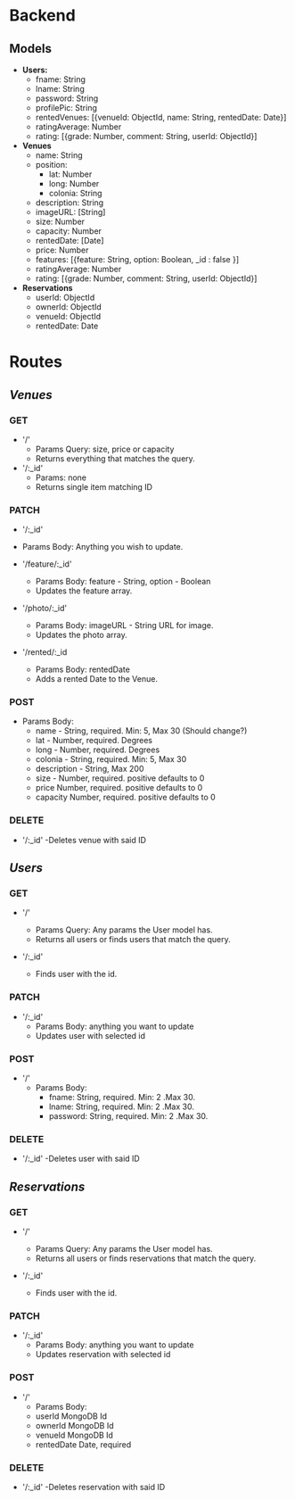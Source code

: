 # Backend

## Models
  * **Users:**
    * fname: String
    * lname: String
    * password: String
    * profilePic: String
    * rentedVenues: [{venueId: ObjectId, name: String, rentedDate: Date}]
    * ratingAverage: Number
    * rating: [{grade: Number, comment: String, userId: ObjectId}]
  * **Venues**
    * name: String
    * position:
      * lat: Number
      * long: Number
      * colonia: String
    * description: String
    * imageURL: [String]
    * size: Number
    * capacity: Number
    * rentedDate: [Date]
    * price: Number
    * features: [{feature: String, option: Boolean, _id : false }]
    * ratingAverage: Number
    * rating: [{grade: Number, comment: String, userId: ObjectId}]
  * **Reservations**
    * userId: ObjectId
    * ownerId: ObjectId
    * venueId: ObjectId
    * rentedDate: Date

# Routes

## *Venues*

### GET
* '/'
  * Params Query: size, price or capacity
  * Returns everything that matches the query.
* '/:_id'
  * Params: none
  * Returns single item matching ID

### PATCH
* '/:_id'
 * Params Body: Anything you wish to update.
* '/feature/:_id'
  * Params Body: feature - String, option - Boolean
  * Updates the feature array.

* '/photo/:_id'
  * Params Body: imageURL - String URL for image.
  * Updates the photo array.

* '/rented/:_id
  * Params Body: rentedDate
  * Adds a rented Date to the Venue.

### POST
  * Params Body:
      - name - String, required. Min: 5, Max 30 (Should change?)
      - lat - Number, required. Degrees
      - long - Number, required. Degrees
      - colonia - String, required. Min: 5, Max 30
      - description - String, Max 200
      - size - Number, required. positive defaults to 0
      - price Number, required. positive defaults to 0
      - capacity Number, required. positive defaults to 0

### DELETE
  *  '/:_id'
    -Deletes venue with said ID

## *Users*
### GET
  * '/'
    - Params Query: Any params the User model has.
    - Returns all users or finds users that match the query.

  * '/:_id'
    - Finds user with the id.
### PATCH
  * '/:_id'
    * Params Body: anything you want to update
    * Updates user with selected id

### POST
  * '/'
    * Params Body:
      * fname: String, required. Min: 2 .Max 30.
      * lname: String, required. Min: 2 .Max 30.
      * password: String, required. Min: 2 .Max 30.
### DELETE
  *  '/:_id'
    -Deletes user with said ID


## *Reservations*
  
### GET
  * '/'
    - Params Query: Any params the User model has.
    - Returns all users or finds reservations that match the query.

  * '/:_id'
    - Finds user with the id.

### PATCH
  * '/:_id'
    * Params Body: anything you want to update
    * Updates reservation with selected id

### POST
  * '/'
    * Params Body:
     * userId   MongoDB Id
     * ownerId  MongoDB Id
     * venueId  MongoDB Id
     * rentedDate Date, required
### DELETE
  *  '/:_id'
    -Deletes reservation with said ID

